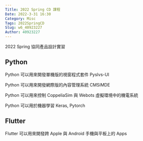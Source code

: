 ```yaml
---
Title: 2022 Spring CD 課程
Date: 2022-3-31 16:30
Category: Misc
Tags: 2022SpringCD
Slug: w6_40923227
Author: 40923227
---
```


2022 Spring 協同產品設計實習

<!-- PELICAN_END_SUMMARY -->

Python
----
Python 可以用來開發單機版的視窗程式套件 Pyslvs-UI

Python 可以用來開發網際版的內容管理系統 CMSiMDE

Python 可以用來控制 CoppeliaSim 與 Webots 虛擬環境中的機電系統

Python 可以用於機器學習 Keras, Pytorch


Flutter
----

Flutter 可以用來開發跨 Apple 與 Android 手機與平板上的 Apps

